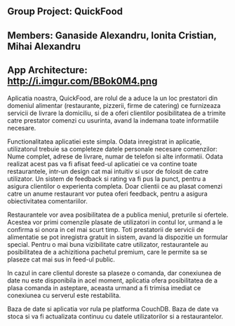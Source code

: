 Group Project: QuickFood
---------------------------
Members: Ganaside Alexandru, Ionita Cristian, Mihai Alexandru
---------------------------
App Architecture: http://i.imgur.com/BBok0M4.png
---------------------------
Aplicatia noastra, QuickFood, are rolul de a aduce la un loc prestatori din domeniul alimentar (restaurante, pizzerii, firme de catering) ce furnizeaza servicii de livrare la domiciliu, si de a oferi clientilor posibilitatea de a trimite catre prestator comenzi cu usurinta, avand la indemana toate informatiile necesare.

Functionalitatea aplicatiei este simpla. Odata inregistrat in aplicatie, utilizatorul trebuie sa completeze datele personale necesare comenzilor:  Nume complet, adrese de livrare, numar de telefon si alte informatii. 
Odata realizat acest pas va fi afisat feed-ul aplicatiei ce va contine toate restaurantele, intr-un design cat mai intuitiv si usor de folosit de catre utilizator. 
Un sistem de feedback si rating va fi pus la punct, pentru a asigura clientilor o experienta completa. Doar clientii ce au plasat comenzi catre un anume restaurant vor putea oferi feedback, pentru a asigura obiectivitatea comentariilor.

Restaurantele vor avea posibilitatea de a publica meniul, preturile si ofertele. Acestea vor primi comenzile plasate de utilizatori in contul lor, urmand a le confirma si onora in cel mai scurt timp.
Toti prestatorii de servicii de alimentatie se pot inregistra gratuit in sistem, avand la dispozitie un formular special.
Pentru o mai buna vizibilitate catre utilizator, restaurantele au posibilitatea de a achizitiona pachetul premium, care le permite sa se plaseze cat mai sus in feed-ul public.

In cazul in care clientul doreste sa plaseze o comanda, dar conexiunea de date nu este disponibila in acel moment, aplicatia ofera posibilitatea de a plasa comanda in asteptare, aceasta urmand a fi trimisa imediat ce conexiunea cu serverul este restabilita.

Baza de date si aplicatia vor rula pe platforma CouchDB. Baza de date va stoca si va fi actualizata continuu cu datele utilizatorilor si a restaurantelor. 
